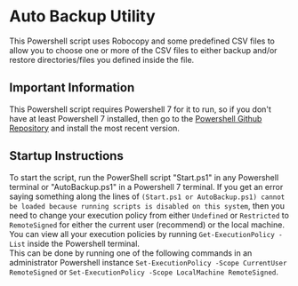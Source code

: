# Auto Backup Utility
This Powershell script uses Robocopy and some predefined CSV files to allow you to choose one or more of the CSV files to either backup and/or restore directories/files you defined inside the file.

## Important Information
This Powershell script requires Powershell 7 for it to run, so if you don't have at least Powershell 7 installed, then go to the [Powershell Github Repository](https://github.com/PowerShell/PowerShell) and install the most recent version.

## Startup Instructions
To start the script, run the PowerShell script "Start.ps1" in any Powershell terminal or "AutoBackup.ps1" in a Powershell 7 terminal.
If you get an error saying something along the lines of `(Start.ps1 or AutoBackup.ps1) cannot be loaded because running scripts is disabled on this system`, then you need to change your execution policy from either `Undefined` or `Restricted` to `RemoteSigned` for either the current user (recommend) or the local machine.  You can view all your execution policies by running `Get-ExecutionPolicy -List` inside the Powershell terminal.<br />
This can be done by running one of the following commands in an administrator Powershell instance `Set-ExecutionPolicy -Scope CurrentUser RemoteSigned` or `Set-ExecutionPolicy -Scope LocalMachine RemoteSigned`.
